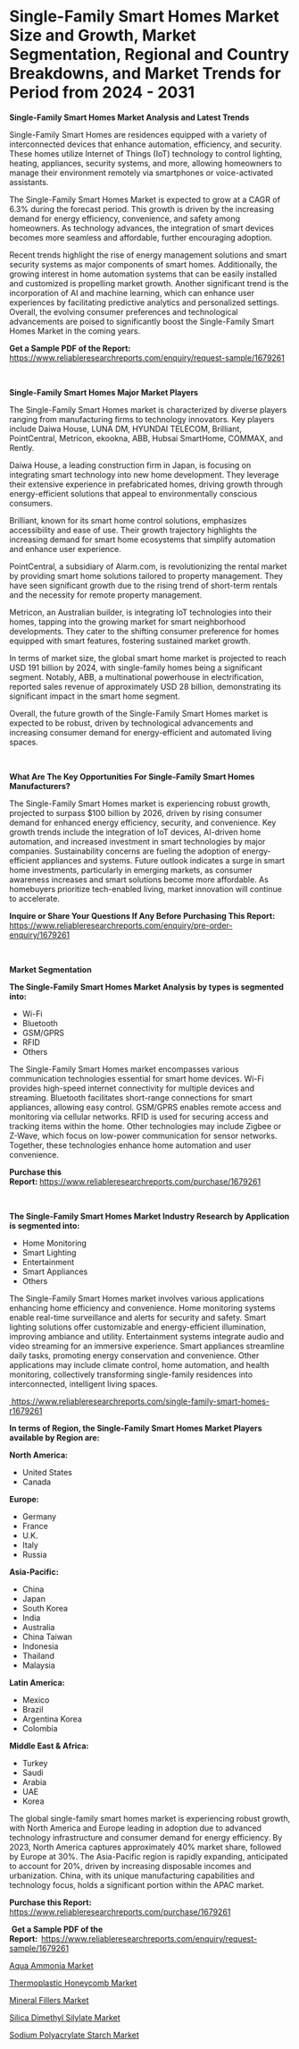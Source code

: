 <p><h1>Single-Family Smart Homes Market Size and Growth, Market Segmentation, Regional and Country Breakdowns, and Market Trends for Period from 2024 -  2031</h1></p><p><strong>Single-Family Smart Homes Market Analysis and Latest Trends</strong></p>
<p><p>Single-Family Smart Homes are residences equipped with a variety of interconnected devices that enhance automation, efficiency, and security. These homes utilize Internet of Things (IoT) technology to control lighting, heating, appliances, security systems, and more, allowing homeowners to manage their environment remotely via smartphones or voice-activated assistants. </p><p>The Single-Family Smart Homes Market is expected to grow at a CAGR of 6.3% during the forecast period. This growth is driven by the increasing demand for energy efficiency, convenience, and safety among homeowners. As technology advances, the integration of smart devices becomes more seamless and affordable, further encouraging adoption. </p><p>Recent trends highlight the rise of energy management solutions and smart security systems as major components of smart homes. Additionally, the growing interest in home automation systems that can be easily installed and customized is propelling market growth. Another significant trend is the incorporation of AI and machine learning, which can enhance user experiences by facilitating predictive analytics and personalized settings. Overall, the evolving consumer preferences and technological advancements are poised to significantly boost the Single-Family Smart Homes Market in the coming years.</p></p>
<p><strong>Get a Sample PDF of the Report:&nbsp;</strong> <a href="https://www.reliableresearchreports.com/enquiry/request-sample/1679261?utm_campaign=11&utm_medium=2&utm_source=Github&utm_content=ia&utm_term=03102024&utm_id=single-family-smart-homes">https://www.reliableresearchreports.com/enquiry/request-sample/1679261</a></p>
<p>&nbsp;</p>
<p><strong>Single-Family Smart Homes Major Market Players</strong></p>
<p><p>The Single-Family Smart Homes market is characterized by diverse players ranging from manufacturing firms to technology innovators. Key players include Daiwa House, LUNA DM, HYUNDAI TELECOM, Brilliant, PointCentral, Metricon, ekookna, ABB, Hubsai SmartHome, COMMAX, and Rently. </p><p>Daiwa House, a leading construction firm in Japan, is focusing on integrating smart technology into new home development. They leverage their extensive experience in prefabricated homes, driving growth through energy-efficient solutions that appeal to environmentally conscious consumers. </p><p>Brilliant, known for its smart home control solutions, emphasizes accessibility and ease of use. Their growth trajectory highlights the increasing demand for smart home ecosystems that simplify automation and enhance user experience.</p><p>PointCentral, a subsidiary of Alarm.com, is revolutionizing the rental market by providing smart home solutions tailored to property management. They have seen significant growth due to the rising trend of short-term rentals and the necessity for remote property management.</p><p>Metricon, an Australian builder, is integrating IoT technologies into their homes, tapping into the growing market for smart neighborhood developments. They cater to the shifting consumer preference for homes equipped with smart features, fostering sustained market growth.</p><p>In terms of market size, the global smart home market is projected to reach USD 191 billion by 2024, with single-family homes being a significant segment. Notably, ABB, a multinational powerhouse in electrification, reported sales revenue of approximately USD 28 billion, demonstrating its significant impact in the smart home segment.</p><p>Overall, the future growth of the Single-Family Smart Homes market is expected to be robust, driven by technological advancements and increasing consumer demand for energy-efficient and automated living spaces.</p></p>
<p>&nbsp;</p>
<p><strong>What Are The Key Opportunities For Single-Family Smart Homes Manufacturers?</strong></p>
<p><p>The Single-Family Smart Homes market is experiencing robust growth, projected to surpass $100 billion by 2026, driven by rising consumer demand for enhanced energy efficiency, security, and convenience. Key growth trends include the integration of IoT devices, AI-driven home automation, and increased investment in smart technologies by major companies. Sustainability concerns are fueling the adoption of energy-efficient appliances and systems. Future outlook indicates a surge in smart home investments, particularly in emerging markets, as consumer awareness increases and smart solutions become more affordable. As homebuyers prioritize tech-enabled living, market innovation will continue to accelerate.</p></p>
<p><strong>Inquire or Share Your Questions If Any Before Purchasing This Report:</strong> <a href="https://www.reliableresearchreports.com/enquiry/pre-order-enquiry/1679261?utm_campaign=11&utm_medium=2&utm_source=Github&utm_content=ia&utm_term=03102024&utm_id=single-family-smart-homes">https://www.reliableresearchreports.com/enquiry/pre-order-enquiry/1679261</a></p>
<p>&nbsp;</p>
<p><strong>Market Segmentation</strong></p>
<p><strong>The Single-Family Smart Homes Market Analysis by types is segmented into:</strong></p>
<p><ul><li>Wi-Fi</li><li>Bluetooth</li><li>GSM/GPRS</li><li>RFID</li><li>Others</li></ul></p>
<p><p>The Single-Family Smart Homes market encompasses various communication technologies essential for smart home devices. Wi-Fi provides high-speed internet connectivity for multiple devices and streaming. Bluetooth facilitates short-range connections for smart appliances, allowing easy control. GSM/GPRS enables remote access and monitoring via cellular networks. RFID is used for securing access and tracking items within the home. Other technologies may include Zigbee or Z-Wave, which focus on low-power communication for sensor networks. Together, these technologies enhance home automation and user convenience.</p></p>
<p><strong>Purchase this Report:&nbsp;</strong><a href="https://www.reliableresearchreports.com/purchase/1679261?utm_campaign=11&utm_medium=2&utm_source=Github&utm_content=ia&utm_term=03102024&utm_id=single-family-smart-homes">https://www.reliableresearchreports.com/purchase/1679261</a></p>
<p>&nbsp;</p>
<p><strong>The Single-Family Smart Homes Market Industry Research by Application is segmented into:</strong></p>
<p><ul><li>Home Monitoring</li><li>Smart Lighting</li><li>Entertainment</li><li>Smart Appliances</li><li>Others</li></ul></p>
<p><p>The Single-Family Smart Homes market involves various applications enhancing home efficiency and convenience. Home monitoring systems enable real-time surveillance and alerts for security and safety. Smart lighting solutions offer customizable and energy-efficient illumination, improving ambiance and utility. Entertainment systems integrate audio and video streaming for an immersive experience. Smart appliances streamline daily tasks, promoting energy conservation and convenience. Other applications may include climate control, home automation, and health monitoring, collectively transforming single-family residences into interconnected, intelligent living spaces.</p></p>
<p><a href="https://www.reliableresearchreports.com/single-family-smart-homes-r1679261?utm_campaign=11&utm_medium=2&utm_source=Github&utm_content=ia&utm_term=03102024&utm_id=single-family-smart-homes">&nbsp;https://www.reliableresearchreports.com/single-family-smart-homes-r1679261</a></p>
<p><strong>In terms of Region, the Single-Family Smart Homes Market Players available by Region are:</strong></p>
<p>
    <p> <strong> North America: </strong>
        <ul>
            <li>United States</li>
            <li>Canada</li>
        </ul>
        </p> 
    <p> <strong> Europe: </strong>
        <ul>
            <li>Germany</li>
            <li>France</li>
            <li>U.K.</li>
            <li>Italy</li>
            <li>Russia</li>
        </ul>
        </p> 
    <p> <strong> Asia-Pacific: </strong>
        <ul>
            <li>China</li>
            <li>Japan</li>
            <li>South Korea</li>
            <li>India</li>
            <li>Australia</li>
            <li>China Taiwan</li>
            <li>Indonesia</li>
            <li>Thailand</li>
            <li>Malaysia</li>
        </ul>
        </p> 
    <p> <strong> Latin America: </strong>
        <ul>
            <li>Mexico</li>
            <li>Brazil</li>
            <li>Argentina Korea</li>
            <li>Colombia</li>
        </ul>
        </p> 
    <p> <strong> Middle East & Africa: </strong>
        <ul>
            <li>Turkey</li>
            <li>Saudi</li>
            <li>Arabia</li>
            <li>UAE</li>
            <li>Korea</li>
        </ul>
    </p>
    </p>
<p><p>The global single-family smart homes market is experiencing robust growth, with North America and Europe leading in adoption due to advanced technology infrastructure and consumer demand for energy efficiency. By 2023, North America captures approximately 40% market share, followed by Europe at 30%. The Asia-Pacific region is rapidly expanding, anticipated to account for 20%, driven by increasing disposable incomes and urbanization. China, with its unique manufacturing capabilities and technology focus, holds a significant portion within the APAC market.</p></p>
<p><strong>Purchase this Report: </strong><a href="https://www.reliableresearchreports.com/purchase/1679261?utm_campaign=11&utm_medium=2&utm_source=Github&utm_content=ia&utm_term=03102024&utm_id=single-family-smart-homes">https://www.reliableresearchreports.com/purchase/1679261</a></p>
<p>&nbsp;<strong>Get a Sample PDF of the Report:&nbsp;&nbsp;</strong><a href="https://www.reliableresearchreports.com/enquiry/request-sample/1679261?utm_campaign=11&utm_medium=2&utm_source=Github&utm_content=ia&utm_term=03102024&utm_id=single-family-smart-homes">https://www.reliableresearchreports.com/enquiry/request-sample/1679261</a></p>
<p><strong></strong></p>
<p><p><a href="https://medium.com/@chellamarie1962/aqua-ammonia-market-a-global-and-regional-analysis-focus-on-region-country-level-analysis-and-cd9e37676902?utm_campaign=11&utm_medium=2&utm_source=Github&utm_content=ia&utm_term=03102024&utm_id=single-family-smart-homes">Aqua Ammonia Market</a></p><p><a href="https://www.linkedin.com/pulse/key-drivers-thermoplastic-honeycomb-market-trends-future-6psqe?utm_campaign=11&utm_medium=2&utm_source=Github&utm_content=ia&utm_term=03102024&utm_id=single-family-smart-homes">Thermoplastic Honeycomb Market</a></p><p><a href="https://www.linkedin.com/pulse/mineral-fillers-market-ecosystem-competitive-landscape-6jgse?utm_campaign=11&utm_medium=2&utm_source=Github&utm_content=ia&utm_term=03102024&utm_id=single-family-smart-homes">Mineral Fillers Market</a></p><p><a href="https://github.com/KamrulHadi87/Market-Research-Report-List-1/blob/main/silica-dimethyl-silylate-market.md?utm_campaign=11&utm_medium=2&utm_source=Github&utm_content=ia&utm_term=03102024&utm_id=single-family-smart-homes">Silica Dimethyl Silylate Market</a></p><p><a href="https://github.com/ChristyMAguilar/Market-Research-Report-List-1/blob/main/sodium-polyacrylate-starch-market.md?utm_campaign=11&utm_medium=2&utm_source=Github&utm_content=ia&utm_term=03102024&utm_id=single-family-smart-homes">Sodium Polyacrylate Starch Market</a></p></p>